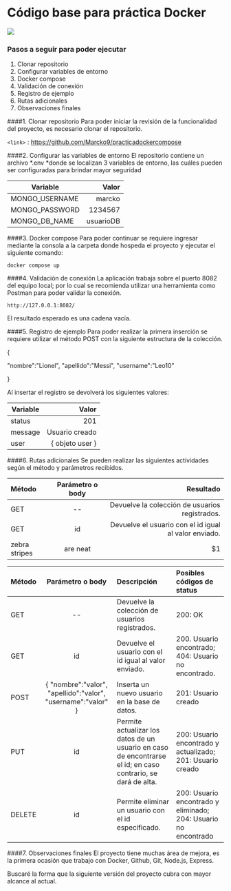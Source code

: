 # Código base para práctica Docker

![](https://emmer.dev/static/img/blog/publishing-docker-images-with-github-actions.jpg)

### Pasos a seguir para poder ejecutar


1. Clonar repositorio
2. Configurar variables de entorno
3. Docker compose
4. Validación de conexión
5. Registro de ejemplo
6. Rutas adicionales
7. Observaciones finales

####1. Clonar repositorio
Para poder iniciar la revisión de la funcionalidad del proyecto, es necesario clonar el repositorio.

`<link>` : <https://github.com/Marcko9/practicadockercompose>

####2. Configurar las variables de entorno
El repositorio contiene un archivo *.env *donde se localizan 3 variables de entorno, las cuáles pueden ser configuradas para brindar mayor seguridad

| Variable      | Valor |
| --------- | -----:|
| MONGO_USERNAME  | marcko |
| MONGO_PASSWORD     |   1234567 |
| MONGO_DB_NAME      |    usuarioDB |

####3. Docker compose
Para poder continuar se requiere ingresar mediante la consola a la carpeta donde hospeda el proyecto y ejecutar el siguiente comando:

`docker compose up`

####4. Validación de conexión
La aplicación trabaja sobre el puerto 8082 del equipo local; por lo cual se recomienda utilizar una herramienta como Postman para poder validar la conexión.

`http://127.0.0.1:8082/`


El resultado esperado es una cadena vacía.

####5. Registro de ejemplo
Para poder realizar la primera inserción se requiere utilizar el método POST con la siguiente estructura de la colección.

{
  
  "nombre":"Lionel",
  "apellido":"Messi",
  "username":"Leo10"
  
}

Al insertar el registro se devolverá los siguientes valores:

| Variable      | Valor |
| --------- | -----:|
| status  | 201 |
| message     |   Usuario creado |
| user     |    { objeto user }|

####6. Rutas adicionales
Se pueden realizar las siguientes actividades según el método y parámetros recibidos.


| Método  | Parámetro o body  | Resultado |
| :------------ |:---------------:| -----:|
| GET      | -- | Devuelve la colección de usuarios registrados. |
| GET     | id        |   Devuelve el usuario con el id igual al valor enviado. |
| zebra stripes | are neat        |    $1 |


| Método  | Parámetro o body  | Descripción | Posibles códigos de status |
| :------------ |:---------------:| :----- | :----- |
| GET      | -- | Devuelve la colección de usuarios registrados. | 200: OK |
| GET     | id        |   Devuelve el usuario con el id igual al valor enviado. |   200. Usuario encontrado; 404: Usuario no encontrado. |
| POST | {  "nombre":"valor",   "apellido":"valor",  "username":"valor" }        |    Inserta un nuevo usuario en la base de datos. | 201: Usuario creado |
| PUT | id | Permite actualizar los datos de un usuario en caso de encontrarse el id; en caso contrario, se dará de alta. | 200: Usuario encontrado y actualizado; 201: Usuario creado |
| DELETE | id | Permite eliminar un usuario con el id especificado. | 200: Usuario encontrado y eliminado; 204: Usuario no encontrado |


####7. Observaciones finales
El proyecto tiene muchas área de mejora, es la primera ocasión que trabajo con Docker, Github, Git, Node.js, Express.

Buscaré la forma que la siguiente versión del proyecto cubra con mayor alcance al actual.